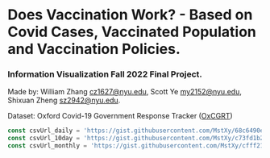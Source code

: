 # Does Vaccination Work? - Based on Covid Cases, Vaccinated Population and Vaccination Policies.

### Information Visualization Fall 2022 Final Project.

Made by: William Zhang [cz1627@nyu.edu](mailto:cz1627@nyu.edu), Scott Ye [my2152@nyu.edu](mailto:my2152@nyu.edu), Shixuan Zheng [sz2942@nyu.edu](mailto:sz2942@nyu.edu).  

Dataset: Oxford Covid-19 Government Response Tracker ([OxCGRT](https://github.com/OxCGRT/covid-policy-tracker))

```JavaScript
const csvUrl_daily = 'https://gist.githubusercontent.com/MstXy/68c6490e57bbcbd1ad978c81b19d088b/raw/f96591259ec90f51c0fcb716912bfed32b4b52fd/daily_oxcgrt.csv'
const csvUrl_10day = 'https://gist.githubusercontent.com/MstXy/c73fd1b27493f8911185af457f1ac6f2/raw/a2fda4ba7a9844b787b372b57d27f3ce6274bf70/tenDay_oxcgrt.csv'
const csvUrl_monthly = 'https://gist.githubusercontent.com/MstXy/cfff2134a6b897f4be6bf73d448e5259/raw/f49720050849da400a1779f628f0f675319e62f7/monthly_oxcgrt.csv'
```